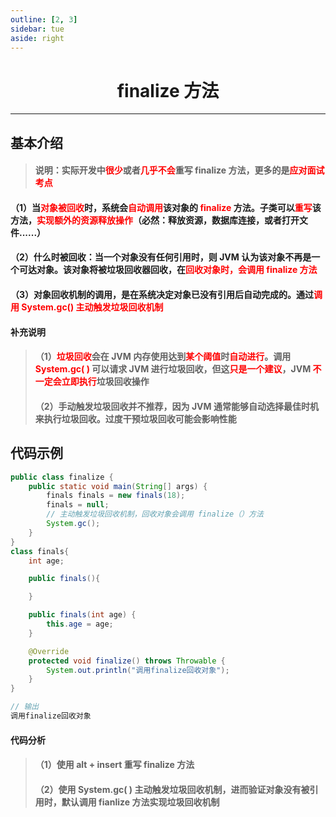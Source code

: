 ```yaml
---
outline: [2, 3]
sidebar: tue
aside: right
---
```


<h1 style="text-align: center; font-weight: bold;">finalize 方法</h1>

---

## 基本介绍

> #### 说明：实际开发中<span style="color:red">很少</span>或者<span style="color:red">几乎不会</span>重写 finalize 方法，更多的是<span style="color:red">应对面试考点</span>

#### （1）当<span style="color:red">对象被回收</span>时，系统会<span style="color:red">自动调用</span>该对象的 <span style="color:red">finalize</span> 方法。子类可以<span style="color:red">重写</span>该方法，<span style="color:red">实现额外的资源释放操作</span>（必然：释放资源，数据库连接，或者打开文件......）

#### （2）什么时被回收：当一个对象没有任何引用时，则 JVM 认为该对象不再是一个可达对象。该对象将被垃圾回收器回收，在<span style="color:red">回收对象时，会调用 finalize 方法</span>

#### （3）对象回收机制的调用，是在系统决定对象已没有引用后自动完成的。通过<span style="color:red">调用 System.gc() 主动触发垃圾回收机制</span>

#### 补充说明

> #### （1）<span style="color:red">垃圾回收</span>会在 JVM 内存使用达到<span style="color:red">某个阈值</span>时<span style="color:red">自动进行</span>。调用 <span style="color:red">System.gc( )</span> 可以请求 JVM 进行垃圾回收，但这<span style="color:red">只是一个建议</span>，JVM <span style="color:red">不一定会立即执行</span>垃圾回收操作
>
> #### （2）手动触发垃圾回收并不推荐，因为 JVM 通常能够自动选择最佳时机来执行垃圾回收。过度干预垃圾回收可能会影响性能

## 代码示例

```java
public class finalize {
    public static void main(String[] args) {
        finals finals = new finals(18);
        finals = null;
        // 主动触发垃圾回收机制，回收对象会调用 finalize（）方法
        System.gc();
    }
}
class finals{
    int age;

    public finals(){

    }

    public finals(int age) {
        this.age = age;
    }

    @Override
    protected void finalize() throws Throwable {
        System.out.println("调用finalize回收对象");
    }
}

// 输出
调用finalize回收对象
```

#### 代码分析

> #### （1）使用 alt + insert 重写 finalize 方法
>
> #### （2）使用 System.gc( ) 主动触发垃圾回收机制，进而验证对象没有被引用时，默认调用 fianlize 方法实现垃圾回收机制

